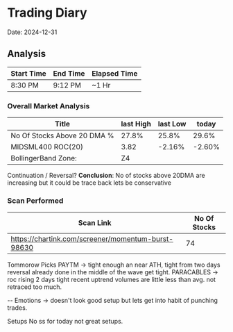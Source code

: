 # Trading Diary
Date: 2024-12-31
## Analysis
Start Time | End Time | Elapsed Time
|--|--|--|
8:30 PM|9:12 PM| ~1 Hr

### Overall Market Analysis
Title  | last High | last Low | today
|--|--|--|--
No Of Stocks Above 20 DMA % | 27.8%|25.8%|29.6%
MIDSML400 ROC(20) | 3.82|-2.16%|-2.60%
BollingerBand Zone:| Z4

Continuation / Reversal?
**Conclusion**:  No of stocks above 20DMA are increasing but it could be trace back lets be conservative


### Scan Performed
Scan Link | No Of Stocks
|--|--
https://chartink.com/screener/momentum-burst-98630 | 74

Tommorow Picks
PAYTM -> tight enough an near ATH, tight from two days reversal already done in the middle of the wave get tight.
PARACABLES -> roc rising 2 days tight recent uptrend volumes are little less than avg. not retraced too much.

-- Emotions -> doesn't look good setup but lets get into habit of punching trades.

Setups
No ss for today not great setups.


